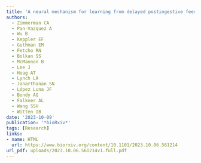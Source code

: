 ```yaml
---
title: 'A neural mechanism for learning from delayed postingestive feedback'
authors:
  - Zimmerman CA
  - Pan-Vazquez A
  - Wu B
  - Keppler EF
  - Guthman EM
  - Fetcho RN
  - Bolkan SS
  - McMannon B
  - Lee J
  - Hoag AT
  - Lynch LA
  - Janarthanan SN
  - López Luna JF
  - Bondy AG
  - Falkner AL
  - Wang SSH
  - Witten IB
date: '2023-10-09'
publication: '*bioRxiv*'
tags: [Research]
links:
- name: HTML
  url: https://www.biorxiv.org/content/10.1101/2023.10.06.561214
url_pdf: uploads/2023.10.06.561214v1.full.pdf
---
```

